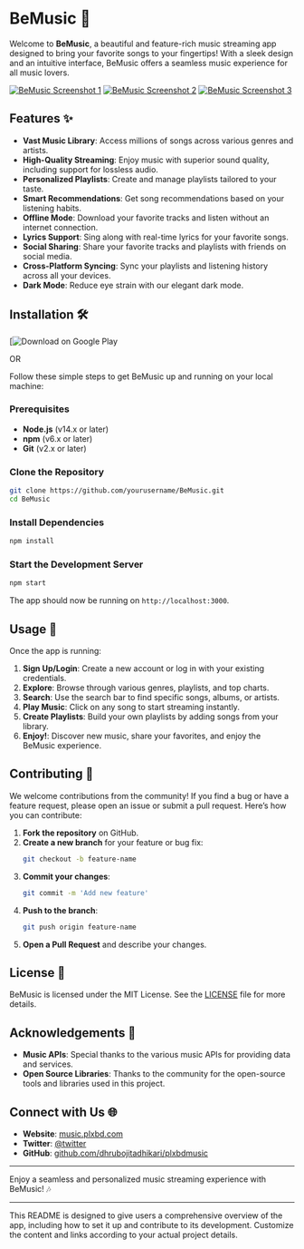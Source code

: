 
# BeMusic 🎵

Welcome to **BeMusic**, a beautiful and feature-rich music streaming app designed to bring your favorite songs to your fingertips! With a sleek design and an intuitive interface, BeMusic offers a seamless music experience for all music lovers.

[![BeMusic Screenshot 1](https://i.ibb.co/XWPy5KY/Screenshot.png)](https://ibb.co/qD80gcJ)
[![BeMusic Screenshot 2](https://i.ibb.co/89L159L/Screenshot2.png)](https://ibb.co/rHRD6HR)
[![BeMusic Screenshot 3](https://i.ibb.co/WPP4qGs/Screenshot3.png)](https://ibb.co/k99sk5M)


## Features ✨

- **Vast Music Library**: Access millions of songs across various genres and artists.
- **High-Quality Streaming**: Enjoy music with superior sound quality, including support for lossless audio.
- **Personalized Playlists**: Create and manage playlists tailored to your taste.
- **Smart Recommendations**: Get song recommendations based on your listening habits.
- **Offline Mode**: Download your favorite tracks and listen without an internet connection.
- **Lyrics Support**: Sing along with real-time lyrics for your favorite songs.
- **Social Sharing**: Share your favorite tracks and playlists with friends on social media.
- **Cross-Platform Syncing**: Sync your playlists and listening history across all your devices.
- **Dark Mode**: Reduce eye strain with our elegant dark mode.

## Installation 🛠️


[![Download on Google Play](https://worker-shy-disk-e64e.dhrubojitgod2054.workers.dev/download.aspx?file=ZdtFYXHzjjAmGWsBTMszqpwt9VoOjrvjdOwITkEdffyCtTyeudA%2BV78JTOtKT4Vy&expiry=4KiHfdqvDkHp27jxBO5IpA%3D%3D&mac=0b322a072941a9b3d85d28de76248c7c427033cb51a590547b6319ca0e874879)

OR

Follow these simple steps to get BeMusic up and running on your local machine:

### Prerequisites

- **Node.js** (v14.x or later)
- **npm** (v6.x or later)
- **Git** (v2.x or later)

### Clone the Repository

```bash
git clone https://github.com/yourusername/BeMusic.git
cd BeMusic
```

### Install Dependencies

```bash
npm install
```

### Start the Development Server

```bash
npm start
```

The app should now be running on `http://localhost:3000`.

## Usage 📱

Once the app is running:

1. **Sign Up/Login**: Create a new account or log in with your existing credentials.
2. **Explore**: Browse through various genres, playlists, and top charts.
3. **Search**: Use the search bar to find specific songs, albums, or artists.
4. **Play Music**: Click on any song to start streaming instantly.
5. **Create Playlists**: Build your own playlists by adding songs from your library.
6. **Enjoy!**: Discover new music, share your favorites, and enjoy the BeMusic experience.

## Contributing 🤝

We welcome contributions from the community! If you find a bug or have a feature request, please open an issue or submit a pull request. Here’s how you can contribute:

1. **Fork the repository** on GitHub.
2. **Create a new branch** for your feature or bug fix:
   ```bash
   git checkout -b feature-name
   ```
3. **Commit your changes**:
   ```bash
   git commit -m 'Add new feature'
   ```
4. **Push to the branch**:
   ```bash
   git push origin feature-name
   ```
5. **Open a Pull Request** and describe your changes.

## License 📄

BeMusic is licensed under the MIT License. See the [LICENSE](LICENSE) file for more details.

## Acknowledgements 💖

- **Music APIs**: Special thanks to the various music APIs for providing data and services.
- **Open Source Libraries**: Thanks to the community for the open-source tools and libraries used in this project.

## Connect with Us 🌐

- **Website**: [music.plxbd.com](https://music.plxbd.com)
- **Twitter**: [@twitter](https://twitter.com/music.plxbd.com)
- **GitHub**: [github.com/dhrubojitadhikari/plxbdmusic](https://github.com/dhrubojitadhikari/plxbdmusic)

---

Enjoy a seamless and personalized music streaming experience with BeMusic! 🎶

---

This README is designed to give users a comprehensive overview of the app, including how to set it up and contribute to its development. Customize the content and links according to your actual project details.
